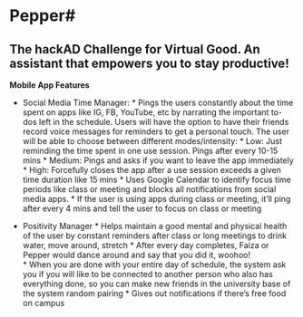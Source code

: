 # Pepper#
## The hackAD Challenge for Virtual Good. An assistant that empowers you to stay productive! ##
__Mobile App Features__
* Social Media Time Manager: 
        * Pings the users constantly about the time spent on apps like IG, FB, YouTube, etc by narrating the important to-dos left in the schedule. Users will have the option to have their friends record voice messages for reminders to get a personal touch. The user will be able to choose between different modes/intensity:
                * Low: Just reminding the time spent in one use session. Pings after every 10-15 mins
                * Medium: Pings and asks if you want to leave the app immediately
                * High: Forcefully closes the app after a use session exceeds a given time duration like 15 mins
        * Uses Google Calendar to identify focus time periods like class or meeting and blocks all notifications from social media apps.
                * If the user is using apps during class or meeting, it’ll ping after every 4 mins and tell the user to focus on class or meeting


* Positivity Manager
        * Helps maintain a good mental and physical health of the user by constant reminders after class or long meetings to drink water, move around, stretch
        * After every day completes, Faiza or Pepper would dance around and say that you did it, woohoo!	
        * When you are done with your entire day of schedule, the system ask you if you will like to be connected to another person who also has everything done, so you can make new friends in the university base of the system random pairing
        * Gives out notifications if there’s free food on campus

